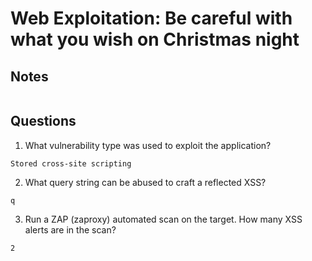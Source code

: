 # Web Exploitation: Be careful with what you wish on Christmas night

## Notes
```
```

## Questions
1. What vulnerability type was used to exploit the application?
```
Stored cross-site scripting
```

2. What query string can be abused to craft a reflected XSS?
```
q
```

3. Run a ZAP (zaproxy) automated scan on the target. How many XSS alerts are in the scan?
```
2
```

